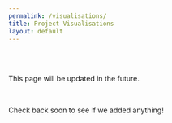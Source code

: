 ```yaml
---
permalink: /visualisations/
title: Project Visualisations
layout: default
---
```


<br>
<br>

This page will be updated in the future.

<br>

Check back soon to see if we added anything!